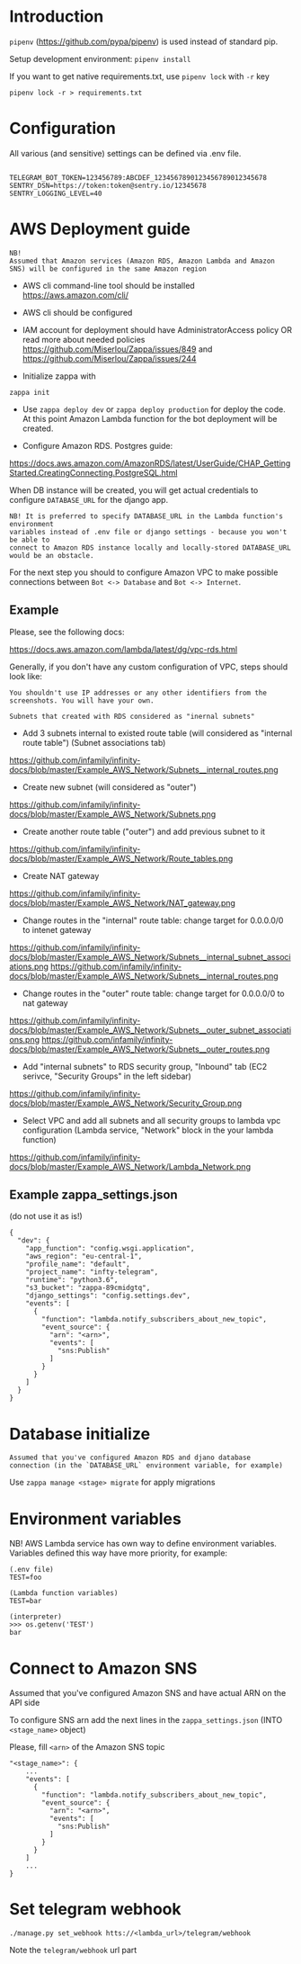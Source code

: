 # Introduction
```pipenv``` (https://github.com/pypa/pipenv) is used instead of standard pip.

Setup development environment:
```pipenv install```

If you want to get native requirements.txt, use ```pipenv lock``` with ```-r``` key

```pipenv lock -r > requirements.txt```


# Configuration
All various (and sensitive) settings can be defined via .env file.

```example .env

TELEGRAM_BOT_TOKEN=123456789:ABCDEF_1234567890123456789012345678
SENTRY_DSN=https://token:token@sentry.io/12345678
SENTRY_LOGGING_LEVEL=40
```


# AWS Deployment guide

```
NB!
Assumed that Amazon services (Amazon RDS, Amazon Lambda and Amazon SNS) will be configured in the same Amazon region
```

* AWS cli command-line tool should be installed
https://aws.amazon.com/cli/

* AWS cli should be configured

* IAM account for deployment should have AdministratorAccess policy OR read more about needed policies
https://github.com/Miserlou/Zappa/issues/849 and https://github.com/Miserlou/Zappa/issues/244

* Initialize zappa with
```
zappa init
```

* Use ```zappa deploy dev``` or ```zappa deploy production``` for deploy the code.
At this point Amazon Lambda function for the bot deployment will be created.

* Configure Amazon RDS.
Postgres guide: 

https://docs.aws.amazon.com/AmazonRDS/latest/UserGuide/CHAP_GettingStarted.CreatingConnecting.PostgreSQL.html

When DB instance will be created, you will get actual credentials to configure 
`DATABASE_URL` for the django app.

```
NB! It is preferred to specify DATABASE_URL in the Lambda function's environment
variables instead of .env file or django settings - because you won't be able to
connect to Amazon RDS instance locally and locally-stored DATABASE_URL would be an obstacle.
```

For the next step you should to configure Amazon VPC to make possible  connections between 
`Bot <-> Database` and `Bot <-> Internet`.


## Example
Please, see the following docs:

https://docs.aws.amazon.com/lambda/latest/dg/vpc-rds.html

Generally, if you don't have any custom configuration of VPC, steps should look like:

```You shouldn't use IP addresses or any other identifiers from the screenshots. You will have your own.```

`Subnets that created with RDS considered as "inernal subnets"`

* Add 3 subnets internal to existed route table (will considered as "internal route table")
(Subnet associations tab)

https://github.com/infamily/infinity-docs/blob/master/Example_AWS_Network/Subnets__internal_routes.png

* Create new subnet (will considered as "outer")

https://github.com/infamily/infinity-docs/blob/master/Example_AWS_Network/Subnets.png

* Create another route table ("outer") and add previous subnet to it

https://github.com/infamily/infinity-docs/blob/master/Example_AWS_Network/Route_tables.png

* Create NAT gateway

https://github.com/infamily/infinity-docs/blob/master/Example_AWS_Network/NAT_gateway.png

* Change routes in the "internal" route table: change target for 0.0.0.0/0 to intenet gateway

https://github.com/infamily/infinity-docs/blob/master/Example_AWS_Network/Subnets__internal_subnet_associations.png
https://github.com/infamily/infinity-docs/blob/master/Example_AWS_Network/Subnets__internal_routes.png

* Change routes in the "outer" route table: change target for 0.0.0.0/0 to nat gateway

https://github.com/infamily/infinity-docs/blob/master/Example_AWS_Network/Subnets__outer_subnet_associations.png
https://github.com/infamily/infinity-docs/blob/master/Example_AWS_Network/Subnets__outer_routes.png

* Add "internal subnets" to RDS security group, "Inbound" tab
(EC2 serivce, "Security Groups" in the left sidebar)

https://github.com/infamily/infinity-docs/blob/master/Example_AWS_Network/Security_Group.png

* Select VPC and add all subnets and all security groups to lambda vpc configuration
(Lambda service, "Network" block in the your lambda function)

https://github.com/infamily/infinity-docs/blob/master/Example_AWS_Network/Lambda_Network.png

## Example zappa_settings.json

(do not use it as is!)

```
{
  "dev": {
    "app_function": "config.wsgi.application",
    "aws_region": "eu-central-1",
    "profile_name": "default",
    "project_name": "infty-telegram",
    "runtime": "python3.6",
    "s3_bucket": "zappa-89cmidgtq",
    "django_settings": "config.settings.dev",
    "events": [
      {
        "function": "lambda.notify_subscribers_about_new_topic",
        "event_source": {
          "arn": "<arn>",
          "events": [
            "sns:Publish"
          ]
        }
      }
    ]
  }
}
```


# Database initialize
```
Assumed that you've configured Amazon RDS and djano database
connection (in the `DATABASE_URL` environment variable, for example)
```

Use ```zappa manage <stage> migrate``` for apply migrations


# Environment variables
NB! AWS Lambda service has own way to define environment variables.
Variables defined this way have more priority, for example:

```
(.env file)
TEST=foo
```

```
(Lambda function variables)
TEST=bar
```

```
(interpreter)
>>> os.getenv('TEST')
bar
```


# Connect to Amazon SNS
Assumed that you've configured Amazon SNS and have actual ARN on the API side

To configure SNS arn add the next lines in the `zappa_settings.json`
(INTO `<stage_name>` object)

Please, fill `<arn>` of the Amazon SNS topic

```
"<stage_name>": {
    ...
    "events": [
      {
        "function": "lambda.notify_subscribers_about_new_topic",
        "event_source": {
          "arn": "<arn>",
          "events": [
            "sns:Publish"
          ]
        }
      }
    ]
    ...
}
```

# Set telegram webhook
```
./manage.py set_webhook htts://<lambda_url>/telegram/webhook
```

Note the ```telegram/webhook``` url part
